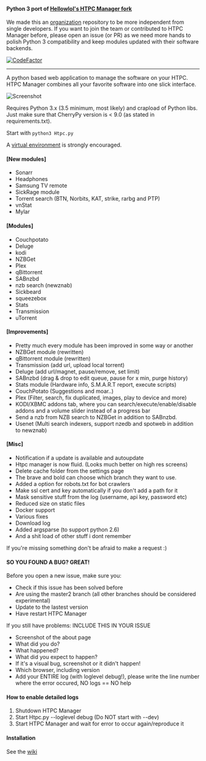 #### Python 3 port of [Hellowlol's HTPC Manager fork](https://github.com/Hellowlol/HTPC-Manager)

We made this an [organization](https://github.com/HTPC-Manager) repository to be more independent from single developers. If you want to join the team or contributed to HTPC Manager before, please open an issue (or PR) as we need more hands to polish Python 3 compatibility and keep modules updated with their software backends.

[![CodeFactor](https://www.codefactor.io/repository/github/htpc-manager/htpc-manager/badge)](https://www.codefactor.io/repository/github/htpc-manager/htpc-manager)

---

A python based web application to manage the software on your HTPC. HTPC Manager combines all your favorite software into one slick interface.

![Screenshot](http://i.imgur.com/6QEWPFf.png)

Requires Python 3.x (3.5 minimum, most likely) and crapload of Python libs. Just make sure that CherryPy version is < 9.0 (as stated in requirements.txt).

Start with ```python3 Htpc.py```

A [virtual environment](https://docs.python.org/3/library/venv.html) is strongly encouraged.

#### [New modules]
- Sonarr
- Headphones
- Samsung TV remote
- SickRage module
- Torrent search (BTN, Norbits, KAT, strike, rarbg and PTP)
- vnStat
- Mylar

#### [Modules]
- Couchpotato
- Deluge
- kodi
- NZBGet
- Plex
- qBittorrent
- SABnzbd
- nzb search (newznab)
- Sickbeard
- squeezebox
- Stats
- Transmission
- uTorrent

#### [Improvements]
- Pretty much every module has been improved in some way or another
- NZBGet module (rewritten)
- qBittorrent module (rewritten)
- Transmission (add url, upload local torrent)
- Deluge (add url/magnet, pause/remove, set limit)
- SABnzbd (drag & drop to edit queue, pause for x min, purge history)
- Stats module (Hardware info, S.M.A.R.T report, execute scripts)
- CouchPotato (Suggestions and moar..)
- Plex (Filter, search, fix duplicated, images, play to device and more)
- KODI/XBMC addons tab, where you can search/execute/enable/disable addons and a volume slider instead of a progress bar
- Send a nzb from NZB search to NZBGet in addition to SABnzbd.
- Usenet (Multi search indexers, support nzedb and spotweb in addition to newznab)

#### [Misc]
- Notification if a update is available and autoupdate
- Htpc manager is now fluid. (Looks much better on high res screens)
- Delete cache folder from the settings page
- The brave and bold can choose which branch they want to use.
- Added a option for robots.txt for bot crawlers
- Make ssl cert and key automatically if you don't add a path for it
- Mask sensitive stuff from the log (username, api key, password etc)
- Reduced size on static files
- Docker support
- Various fixes
- Download log
- Added argsparse (to support python 2.6)
- And a shit load of other stuff i dont remember

If you're missing something don't be afraid to make a request :)

#### SO YOU FOUND A BUG? GREAT!

Before you open a new issue, make sure you:
- Check if this issue has been solved before
- Are using the master2 branch (all other branches should be considered experimental)
- Update to the lastest version
- Have restart HTPC Manager

If you still have problems: INCLUDE THIS IN YOUR ISSUE
 - Screenshot of the about page
 - What did you do?
 - What happened?
 - What did you expect to happen?
 - If it's a visual bug, screenshot or it didn't happen!
 - Which browser, including version
 - Add your ENTIRE log (with loglevel debug!), please write the line number where the error occured, NO logs == NO help

#### How to enable detailed logs
1. Shutdown HTPC Manager
2. Start Htpc.py --loglevel debug (Do NOT start with --dev)
3. Start HTPC Manager and wait for error to occur again/reproduce it

#### Installation

See the [wiki](https://github.com/Hellowlol/HTPC-Manager/wiki)
